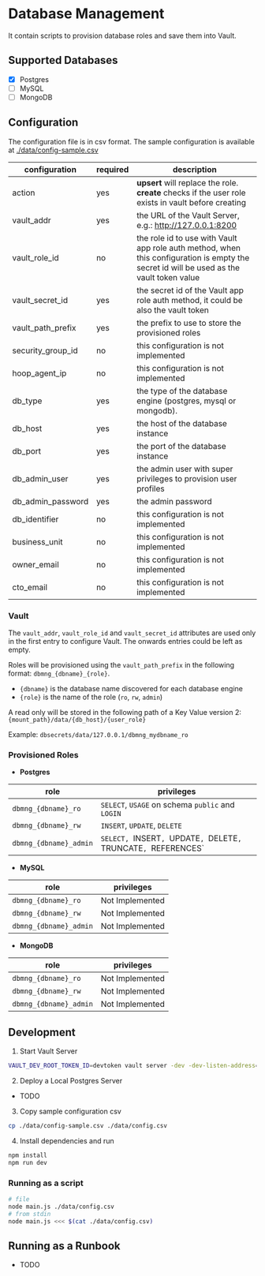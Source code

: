 # Database Management

It contain scripts to provision database roles and save them into Vault.

## Supported Databases

- [x] Postgres
- [ ] MySQL
- [ ] MongoDB

## Configuration

The configuration file is in csv format. The sample configuration is available at [./data/config-sample.csv](./data/config-sample.csv)

| configuration     | required | description |
|-------------------|----------|-------------|
| action            | yes      | **upsert** will replace the role. **create** checks if the user role exists in vault before creating  |
| vault_addr       | yes      | the URL of the Vault Server, e.g.: http://127.0.0.1:8200  |
| vault_role_id    | no       | the role id to use with Vault app role auth method, when this configuration is empty the secret id will be used as the vault token value |
| vault_secret_id  | yes      | the secret id of the Vault app role auth method, it could be also the vault token |
| vault_path_prefix | yes      | the prefix to use to store the provisioned roles |
| security_group_id | no       | this configuration is not implemented |
| hoop_agent_ip     | no       | this configuration is not implemented |
| db_type           | yes      | the type of the database engine (postgres, mysql or mongodb). |
| db_host           | yes      | the host of the database instance |
| db_port           | yes      | the port of the database instance |
| db_admin_user     | yes      | the admin user with super privileges to provision user profiles |
| db_admin_password | yes      | the admin password |
| db_identifier     | no      | this configuration is not implemented |
| business_unit     | no      | this configuration is not implemented |
| owner_email       | no      | this configuration is not implemented |
| cto_email         | no | this configuration is not implemented |

### Vault

The `vault_addr`, `vault_role_id` and `vault_secret_id` attributes are used only in the first entry to configure Vault.
The onwards entries could be left as empty.

Roles will be provisioned using the `vault_path_prefix` in the following format: `dbmng_{dbname}_{role}`.

- `{dbname}` is the database name discovered for each database engine
- `{role}` is the name of the role (`ro`, `rw`, `admin`)

A read only will be stored in the following path of a Key Value version 2: `{mount_path}/data/{db_host}/{user_role}`

Example: `dbsecrets/data/127.0.0.1/dbmng_mydbname_ro`

### Provisioned Roles

- **Postgres**

| role                   | privileges |
|------------------------|------------|
| `dbmng_{dbname}_ro`    | `SELECT`, `USAGE` on schema `public` and `LOGIN` |
| `dbmng_{dbname}_rw`    | `INSERT`, `UPDATE`, `DELETE` |
| `dbmng_{dbname}_admin` | `SELECT, `INSERT`, `UPDATE`, `DELETE`, `TRUNCATE`, `REFERENCES` |

- **MySQL**

| role                   | privileges |
|------------------------|------------|
| `dbmng_{dbname}_ro`    | Not Implemented |
| `dbmng_{dbname}_rw`    | Not Implemented |
| `dbmng_{dbname}_admin` | Not Implemented |

- **MongoDB**

| role                   | privileges |
|------------------------|------------|
| `dbmng_{dbname}_ro`    | Not Implemented |
| `dbmng_{dbname}_rw`    | Not Implemented |
| `dbmng_{dbname}_admin` | Not Implemented |

## Development

1. Start Vault Server

```sh
VAULT_DEV_ROOT_TOKEN_ID=devtoken vault server -dev -dev-listen-address=0.0.0.0:8200
```

2. Deploy a Local Postgres Server

- TODO

3. Copy sample configuration csv

```sh
cp ./data/config-sample.csv ./data/config.csv
```

4. Install dependencies and run

```sh
npm install
npm run dev
```

### Running as a script

```sh
# file
node main.js ./data/config.csv
# from stdin
node main.js <<< $(cat ./data/config.csv)
```

## Running as a Runbook

- TODO
